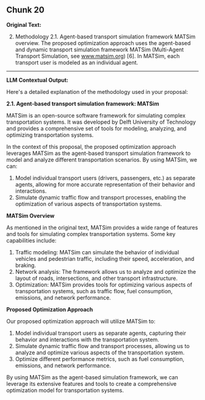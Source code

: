 ## Chunk 20

**Original Text:**

2. Methodology
2.1. Agent-based transport simulation framework
MATSim overview. The proposed optimization approach uses the agent-based and dynamic transport simulation
framework MATSim (Multi-Agent Transport Simulation, see www.matsim.org) [6]. In MATSim, each transport user
is modeled as an individual agent.

---

**LLM Contextual Output:**

Here's a detailed explanation of the methodology used in your proposal:

**2.1. Agent-based transport simulation framework: MATSim**

MATSim is an open-source software framework for simulating complex transportation systems. It was developed by Delft University of Technology and provides a comprehensive set of tools for modeling, analyzing, and optimizing transportation systems.

In the context of this proposal, the proposed optimization approach leverages MATSim as the agent-based transport simulation framework to model and analyze different transportation scenarios. By using MATSim, we can:

1. Model individual transport users (drivers, passengers, etc.) as separate agents, allowing for more accurate representation of their behavior and interactions.
2. Simulate dynamic traffic flow and transport processes, enabling the optimization of various aspects of transportation systems.

**MATSim Overview**

As mentioned in the original text, MATSim provides a wide range of features and tools for simulating complex transportation systems. Some key capabilities include:

1. Traffic modeling: MATSim can simulate the behavior of individual vehicles and pedestrian traffic, including their speed, acceleration, and braking.
2. Network analysis: The framework allows us to analyze and optimize the layout of roads, intersections, and other transport infrastructure.
3. Optimization: MATSim provides tools for optimizing various aspects of transportation systems, such as traffic flow, fuel consumption, emissions, and network performance.

**Proposed Optimization Approach**

Our proposed optimization approach will utilize MATSim to:

1. Model individual transport users as separate agents, capturing their behavior and interactions with the transportation system.
2. Simulate dynamic traffic flow and transport processes, allowing us to analyze and optimize various aspects of the transportation system.
3. Optimize different performance metrics, such as fuel consumption, emissions, and network performance.

By using MATSim as the agent-based simulation framework, we can leverage its extensive features and tools to create a comprehensive optimization model for transportation systems.
